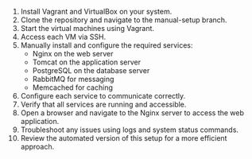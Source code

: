1. Install Vagrant and VirtualBox on your system.  
2. Clone the repository and navigate to the manual-setup branch.  
3. Start the virtual machines using Vagrant.  
4. Access each VM via SSH.  
5. Manually install and configure the required services:  
   - Nginx on the web server  
   - Tomcat on the application server  
   - PostgreSQL on the database server  
   - RabbitMQ for messaging  
   - Memcached for caching  
6. Configure each service to communicate correctly.  
7. Verify that all services are running and accessible.  
8. Open a browser and navigate to the Nginx server to access the web application.  
9. Troubleshoot any issues using logs and system status commands.  
10. Review the automated version of this setup for a more efficient approach.

